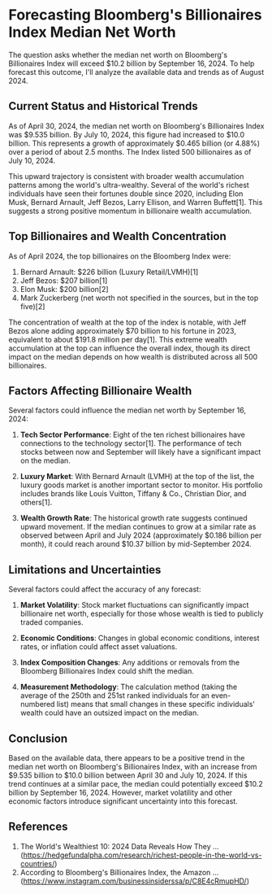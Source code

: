 # Forecasting Bloomberg's Billionaires Index Median Net Worth

The question asks whether the median net worth on Bloomberg's Billionaires Index will exceed $10.2 billion by September 16, 2024. To help forecast this outcome, I'll analyze the available data and trends as of August 2024.

## Current Status and Historical Trends

As of April 30, 2024, the median net worth on Bloomberg's Billionaires Index was $9.535 billion. By July 10, 2024, this figure had increased to $10.0 billion. This represents a growth of approximately $0.465 billion (or 4.88%) over a period of about 2.5 months. The Index listed 500 billionaires as of July 10, 2024.

This upward trajectory is consistent with broader wealth accumulation patterns among the world's ultra-wealthy. Several of the world's richest individuals have seen their fortunes double since 2020, including Elon Musk, Bernard Arnault, Jeff Bezos, Larry Ellison, and Warren Buffett[1]. This suggests a strong positive momentum in billionaire wealth accumulation.

## Top Billionaires and Wealth Concentration

As of April 2024, the top billionaires on the Bloomberg Index were:

1. Bernard Arnault: $226 billion (Luxury Retail/LVMH)[1]
2. Jeff Bezos: $207 billion[1]
3. Elon Musk: $200 billion[2]
4. Mark Zuckerberg (net worth not specified in the sources, but in the top five)[2]

The concentration of wealth at the top of the index is notable, with Jeff Bezos alone adding approximately $70 billion to his fortune in 2023, equivalent to about $191.8 million per day[1]. This extreme wealth accumulation at the top can influence the overall index, though its direct impact on the median depends on how wealth is distributed across all 500 billionaires.

## Factors Affecting Billionaire Wealth

Several factors could influence the median net worth by September 16, 2024:

1. **Tech Sector Performance**: Eight of the ten richest billionaires have connections to the technology sector[1]. The performance of tech stocks between now and September will likely have a significant impact on the median.

2. **Luxury Market**: With Bernard Arnault (LVMH) at the top of the list, the luxury goods market is another important sector to monitor. His portfolio includes brands like Louis Vuitton, Tiffany & Co., Christian Dior, and others[1].

3. **Wealth Growth Rate**: The historical growth rate suggests continued upward movement. If the median continues to grow at a similar rate as observed between April and July 2024 (approximately $0.186 billion per month), it could reach around $10.37 billion by mid-September 2024.

## Limitations and Uncertainties

Several factors could affect the accuracy of any forecast:

1. **Market Volatility**: Stock market fluctuations can significantly impact billionaire net worth, especially for those whose wealth is tied to publicly traded companies.

2. **Economic Conditions**: Changes in global economic conditions, interest rates, or inflation could affect asset valuations.

3. **Index Composition Changes**: Any additions or removals from the Bloomberg Billionaires Index could shift the median.

4. **Measurement Methodology**: The calculation method (taking the average of the 250th and 251st ranked individuals for an even-numbered list) means that small changes in these specific individuals' wealth could have an outsized impact on the median.

## Conclusion

Based on the available data, there appears to be a positive trend in the median net worth on Bloomberg's Billionaires Index, with an increase from $9.535 billion to $10.0 billion between April 30 and July 10, 2024. If this trend continues at a similar pace, the median could potentially exceed $10.2 billion by September 16, 2024. However, market volatility and other economic factors introduce significant uncertainty into this forecast.

## References

1. The World's Wealthiest 10: 2024 Data Reveals How They ... (https://hedgefundalpha.com/research/richest-people-in-the-world-vs-countries/)
2. According to Bloomberg's Billionaires Index, the Amazon ... (https://www.instagram.com/businessinsiderssa/p/C8E4cRmupHD/)